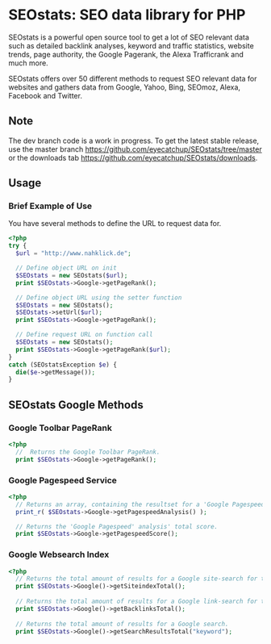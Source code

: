 # SEOstats: SEO data library for PHP

SEOstats is a powerful open source tool to get a lot of SEO relevant data such as detailed backlink analyses, keyword and traffic statistics, website trends, page authority, the Google Pagerank, the Alexa Trafficrank and much more. 

SEOstats offers over 50 different methods to request SEO relevant data for websites and gathers data from Google, Yahoo, Bing, SEOmoz, Alexa, Facebook and Twitter.

## Note

The dev branch code is a work in progress. To get the latest stable release, use the master branch https://github.com/eyecatchup/SEOstats/tree/master or the downloads tab https://github.com/eyecatchup/SEOstats/downloads.

## Usage

### Brief Example of Use
You have several methods to define the URL to request data for.
```php
<?php
try {
  $url = "http://www.nahklick.de";

  // Define object URL on init
  $SEOstats = new SEOstats($url);  
  print $SEOstats->Google->getPageRank();

  // Define object URL using the setter function
  $SEOstats = new SEOstats();
  $SEOstats->setUrl($url); 
  print $SEOstats->Google->getPageRank();

  // Define request URL on function call
  $SEOstats = new SEOstats();  
  print $SEOstats->Google->getPageRank($url);  
} 
catch (SEOstatsException $e) {
  die($e->getMessage());
}
```

## SEOstats Google Methods

### Google Toolbar PageRank
 
```php
<?php  
  //  Returns the Google Toolbar PageRank.
  print $SEOstats->Google->getPageRank();
```

### Google Pagespeed Service
 
```php
<?php   
  // Returns an array, containing the resultset for a 'Google Pagespeed' analysis. 
  print_r( $SEOstats->Google->getPagespeedAnalysis() );

  // Returns the 'Google Pagespeed' analysis' total score.
  print $SEOstats->Google->getPagespeedScore();
```

### Google Websearch Index
 
```php
<?php    
  // Returns the total amount of results for a Google site-search for the object URL.
  print $SEOstats->Google()->getSiteindexTotal();
 
  // Returns the total amount of results for a Google link-search for the object URL.
  print $SEOstats->Google()->getBacklinksTotal();
  
  // Returns the total amount of results for a Google search.
  print $SEOstats->Google()->getSearchResultsTotal("keyword");
```